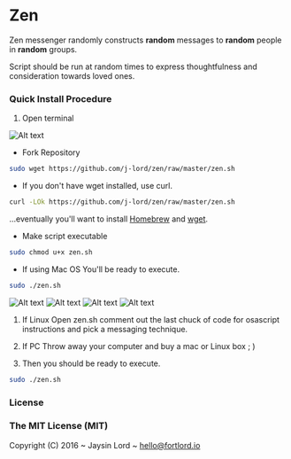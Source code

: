 # Zen
Zen messenger randomly constructs **random** messages to **random** people in **random** groups. 

Script should be run at random times to express thoughtfulness and consideration towards loved ones. 

### Quick Install Procedure 
1. Open terminal 


![Alt text](/../screenshots/Terminal.jpg?raw=true "Termainal Window")

- Fork Repository
```bash 
sudo wget https://github.com/j-lord/zen/raw/master/zen.sh
````
- If you don't have wget installed, use curl. 
```bash 
curl -LOk https://github.com/j-lord/zen/raw/master/zen.sh
````
...eventually you'll want to install [Homebrew](http://brew.sh) and [wget](http://stackoverflow.com/a/17094214).

- Make script executable
```bash 
sudo chmod u+x zen.sh
```

- If using Mac OS
You'll be ready to execute.
```bash 
sudo ./zen.sh
```
![Alt text](/../screenshots/zenExample5.jpg?raw=true "Zen Example")
![Alt text](/../screenshots/zenExample2.jpg?raw=true "Zen Example")
![Alt text](/../screenshots/zenExample3.jpg?raw=true "Zen Example")
![Alt text](/../screenshots/zenExample4.jpg?raw=true "Zen Example")

1. If Linux
Open zen.sh comment out the last chuck of code for osascript instructions and pick a messaging technique. 

1. If PC
Throw away your computer and buy a mac or Linux box ; )

2. Then you should be ready to execute.
```bash 
sudo ./zen.sh
```

### License

### The MIT License (MIT)

Copyright (C) 2016 ~ Jaysin Lord ~ hello@fortlord.io
